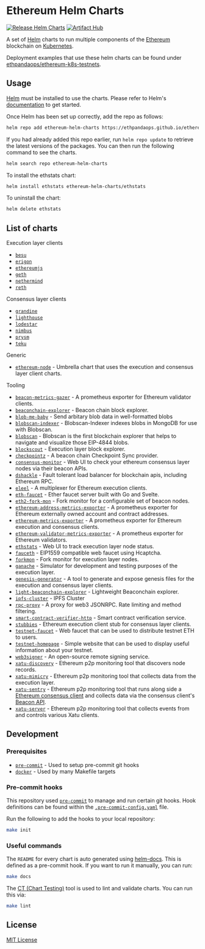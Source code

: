 # Ethereum Helm Charts

[![Release Helm Charts](https://github.com/ethpandaops/ethereum-helm-charts/actions/workflows/release.yaml/badge.svg)](https://github.com/ethpandaops/ethereum-helm-charts/actions/workflows/release.yaml)
[![Artifact Hub](https://img.shields.io/endpoint?url=https://artifacthub.io/badge/repository/ethereum-helm-charts)](https://artifacthub.io/packages/search?repo=ethereum-helm-charts)

A set of [Helm](https://helm.sh/) charts to run multiple components of the [Ethereum](https://ethereum.org/) blockchain on [Kubernetes](https://kubernetes.io/).

Deployment examples that use these helm charts can be found under [ethpandaops/ethereum-k8s-testnets](https://github.com/ethpandaops/ethereum-k8s-testnets).

## Usage

[Helm](https://helm.sh) must be installed to use the charts.  Please refer to
Helm's [documentation](https://helm.sh/docs) to get started.

Once Helm has been set up correctly, add the repo as follows:

```sh
helm repo add ethereum-helm-charts https://ethpandaops.github.io/ethereum-helm-charts
```

If you had already added this repo earlier, run `helm repo update` to retrieve
the latest versions of the packages.  You can then run the following command to see the charts.

```sh
helm search repo ethereum-helm-charts
```

To install the ethstats chart:

```sh
helm install ethstats ethereum-helm-charts/ethstats
```

To uninstall the chart:

```sh
helm delete ethstats
```

## List of charts

Execution layer clients

- [`besu`](charts/besu)
- [`erigon`](charts/erigon)
- [`ethereumjs`](charts/ethereumjs)
- [`geth`](charts/geth)
- [`nethermind`](charts/nethermind)
- [`reth`](charts/reth)

Consensus layer clients
- [`grandine`](charts/grandine)
- [`lighthouse`](charts/lighthouse)
- [`lodestar`](charts/lodestar)
- [`nimbus`](charts/nimbus)
- [`prysm`](charts/prysm)
- [`teku`](charts/teku)

Generic

- [`ethereum-node`](charts/ethereum-node) - Umbrella chart that uses the execution and consensus layer client charts.

Tooling

- [`beacon-metrics-gazer`](charts/beacon-metrics-gazer) - A prometheus exporter for Ethereum validator clients.
- [`beaconchain-explorer`](charts/beaconchain-explorer) - Beacon chain block explorer.
- [`blob-me-baby`](charts/blob-me-baby) - Send arbitary blob data in well-formatted blobs
- [`blobscan-indexer`](charts/blobscan-indexer) - Blobscan-Indexer indexes blobs in MongoDB for use with Blobscan.
- [`blobscan`](charts/blobscan) - Blobscan is the first blockchain explorer that helps to navigate and visualize those EIP-4844 blobs.
- [`blockscout`](charts/blockscout) - Execution layer block explorer.
- [`checkpointz`](charts/checkpointz) - A beacon chain Checkpoint Sync provider.
- [`consensus-monitor`](charts/consensus-monitor) - Web UI to check your ethereum consensus layer nodes via their beacon APIs.
- [`dshackle`](charts/dshackle) - Fault tolerant load balancer for blockchain apis, including Ethereum RPC.
- [`eleel`](charts/eleel) - A multiplexer for Ethereum execution clients.
- [`eth-faucet`](charts/eth-faucet) - Ether faucet server built with Go and Svelte.
- [`eth2-fork-mon`](charts/eth2-fork-mon) - Fork monitor for a configurable set of beacon nodes.
- [`ethereum-address-metrics-exporter`](charts/ethereum-address-metrics-exporter) - A prometheus exporter for Ethereum externally owned account and contract addresses.
- [`ethereum-metrics-exporter`](charts/ethereum-metrics-exporter) - A prometheus exporter for Ethereum execution and consensus clients.
- [`ethereum-validator-metrics-exporter`](charts/ethereum-validator-metrics-exporter) - A prometheus exporter for Ethereum validators.
- [`ethstats`](charts/ethstats) - Web UI to track execution layer node status.
- [`fauceth`](charts/fauceth) - EIP1559 compatible web faucet using Hcaptcha.
- [`forkmon`](charts/forkmon) - Fork monitor for execution layer nodes.
- [`ganache`](charts/ganache) - Simulator for development and testing purposes of the execution layer.
- [`genesis-generator`](charts/genesis-generator) - A tool to generate and expose genesis files for the execution and consensus layer clients.
- [`light-beaconchain-explorer`](charts/light-beaconchain-explorer) - Lightweight Beaconchain explorer.
- [`ipfs-cluster`](charts/ipfs-cluster) - IPFS Cluster
- [`rpc-proxy`](charts/rpc-proxy) - A proxy for web3 JSONRPC. Rate limiting and method filtering.
- [`smart-contract-verifier-http`](charts/smart-contract-verifier-http) - Smart contract verification service.
- [`stubbies`](charts/stubbies) - Ethereum execution client stub for consensus layer clients.
- [`testnet-faucet`](charts/testnet-faucet) - Web faucet that can be used to distribute testnet ETH to users.
- [`testnet-homepage`](charts/testnet-homepage) - Simple website that can be used to display useful information about your testnet.
- [`web3signer`](charts/web3signer) - An open-source remote signing service.
- [`xatu-discovery`](charts/xatu-discovery) - Ethereum p2p monitoring tool that discovers node records.
- [`xatu-mimicry`](charts/xatu-mimicry) - Ethereum p2p monitoring tool that collects data from the execution layer.
- [`xatu-sentry`](charts/xatu-sentry) - Ethereum p2p monitoring tool that runs along side a [Ethereum consensus client](https://ethereum.org/en/developers/docs/nodes-and-clients/#consensus-clients) and collects data via the consensus client's [Beacon API](https://ethereum.github.io/beacon-APIs/).
- [`xatu-server`](charts/xatu-server) - Ethereum p2p monitoring tool that collects events from and controls various Xatu clients.

## Development

### Prerequisites

- [`pre-commit`](https://pre-commit.com/) - Used to setup pre-commit git hooks
- [`docker`](https://www.docker.com/) - Used by many Makefile targets

### Pre-commit hooks

This repository used [`pre-commit`](https://pre-commit.com/) to manage and run certain git hooks. Hook definitions can be found within the [`.pre-commit-config.yaml`](.pre-commit-config.yaml) file.

Run the following to add the hooks to your local repository:

```sh
make init
```

### Useful commands

The `README` for every chart is auto generated using [helm-docs](https://github.com/norwoodj/helm-docs). This is defined as a pre-commit hook. If you want to run it manually, you can run:

```sh
make docs
```

The [CT (Chart Testing)](https://github.com/helm/chart-testing) tool is used to lint and validate charts. You can run this via:

```sh
make lint
```

## License

[MIT License](LICENSE)

